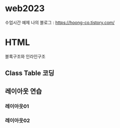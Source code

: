 # web2023
수업시간 예제
나의 블로그 : https://hoong-co.tistory.com/

# HTML
블록구조와 인라인구조

## Class Table 코딩

## 레이아웃 연습
### 레이아웃01
### 레이아웃02
